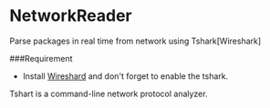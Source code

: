 # NetworkReader
Parse packages in real time from network using Tshark[Wireshark]

###Requirement
 * Install [Wireshard](https://www.wireshark.org/#download) and don't forget to enable the tshark.

 Tshart is a command-line network protocol analyzer.
